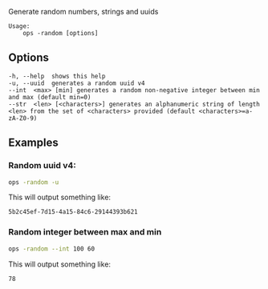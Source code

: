 Generate random numbers, strings and uuids

```text
Usage:
    ops -random [options]
```

## Options

```
-h, --help  shows this help
-u, --uuid  generates a random uuid v4
--int  <max> [min] generates a random non-negative integer between min and max (default min=0)
--str  <len> [<characters>] generates an alphanumeric string of length <len> from the set of <characters> provided (default <characters>=a-zA-Z0-9)
```
 
## Examples

### Random uuid v4:

```bash
ops -random -u                 
```

This will output something like:

```text
5b2c45ef-7d15-4a15-84c6-29144393b621
```

### Random integer between max and min
```bash
ops -random --int 100 60
```

This will output something like:

```text
78
```
